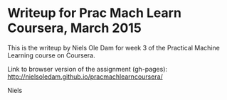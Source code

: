 # Writeup for Prac Mach Learn Coursera, March 2015

This is the writeup by Niels Ole Dam for week 3 of the Practical Machine Learning course on Coursera.

Link to browser version of the assignment (gh-pages):
http://nielsoledam.github.io/pracmachlearncoursera/

Niels